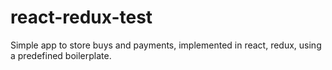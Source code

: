 # react-redux-test
Simple app to store buys and payments, implemented in react, redux, using a predefined boilerplate.
